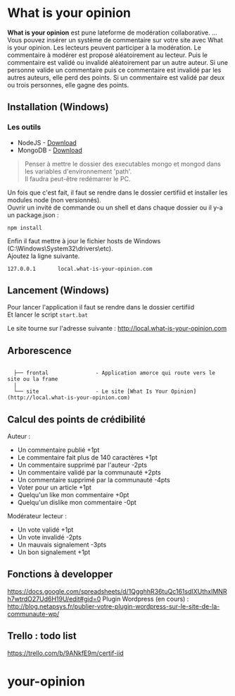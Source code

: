 # What is your opinion

__What is your opinion__ est pune lateforme de modération collaborative. 
...
Vous pouvez insérer un système de commentaire sur votre site avec What is your opinion.
Les lecteurs peuvent participer à la modération. 
Le commentaire à modérer est proposé aléatoirement au lecteur.
Puis le commentaire est validé ou invalidé aléatoirement par un autre auteur.
Si une personne valide un commentaire puis ce commentaire est invalidé par les autres auteurs, elle perd des points.
Si un commentaire est validé par deux ou trois personnes, elle gagne des points.

## Installation (Windows)

### Les outils
-	NodeJS  - [Download](https://nodejs.org/download)
-	MongoDB - [Download](https://www.mongodb.org/downloads)

>	Penser à mettre le dossier des executables mongo et mongod dans les variables d'environnement 'path'.<br />
>   Il faudra peut-être redémarrer le PC.

Un fois que c'est fait, il faut se rendre dans le dossier certifiid et installer les modules node (non versionnés).<br/>
Ouvrir un invité de commande ou un shell et dans chaque dossier ou il y-a un package.json :

    npm install

Enfin il faut mettre à jour le fichier hosts de Windows (C:\Windows\System32\drivers\etc\).<br>
Ajoutez la ligne suivante.

```
127.0.0.1		local.what-is-your-opinion.com
```

## Lancement (Windows)
Pour lancer l'application il faut se rendre dans le dossier certifiid<br>
Et lancer le script `start.bat`<br>

Le site tourne sur l'adresse suivante : http://local.what-is-your-opinion.com

## Arborescence

```

  ├── frontal               - Application amorce qui route vers le site ou la frame
  |
  └── site                  - Le site [What Is Your Opinion](http://local.what-is-your-opinion.com)
```

## Calcul des points de crédibilité
Auteur :
-	Un commentaire publié                       +1pt
-	Le commentaire fait plus de 140 caractères	+1pt
-	Un commentaire supprimé par l'auteur        -2pts
-	Un commentaire validé par la communauté     +2pts
-	Un commentaire supprimé par la communauté   -4pts
-	Voter pour un article                       +1pt
-	Quelqu'un like mon commentaire              +0pt
-	Quelqu'un dislike mon commentaire           -0pt

Modérateur lecteur :
-	Un vote validé                              +1pt
-	Un vote invalidé                            -2pts
-	Un mauvais signalement                      -3pts
-	Un bon signalement                          +1pt

## Fonctions à developper

https://docs.google.com/spreadsheets/d/1QgghhR36tuQc161sdIXUthxIMNRh7wtrdO27Ud6H19U/edit#gid=0
Plugin Wordpress (en cours) : http://blog.netapsys.fr/publier-votre-plugin-wordpress-sur-le-site-de-la-communaute-wp/

## Trello : todo list

https://trello.com/b/9ANkfE9m/certif-iid
# your-opinion 
